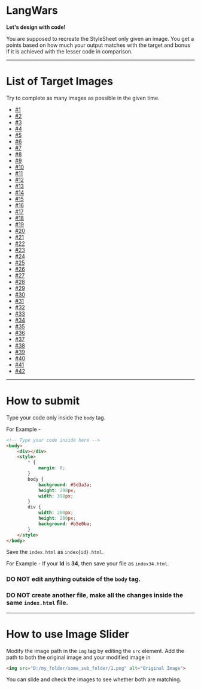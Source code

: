 # LangWars

**Let's design with code!**

You are supposed to recreate the StyleSheet only given an image. You get a points based on how much your output matches with the target and bonus if it is achieved with the lesser code in comparison.

---

# List of Target Images

Try to complete as many images as possible in the given time.

- [#1](./files/1.md)
- [#2](./files/2.md)
- [#3](./files/3.md)
- [#4](./files/4.md)
- [#5](./files/5.md)
- [#6](./files/6.md)
- [#7](./files/7.md)
- [#8](./files/8.md)
- [#9](./files/9.md)
- [#10](./files/10.md)
- [#11](./files/11.md)
- [#12](./files/12.md)
- [#13](./files/13.md)
- [#14](./files/14.md)
- [#15](./files/15.md)
- [#16](./files/16.md)
- [#17](./files/17.md)
- [#18](./files/18.md)
- [#19](./files/19.md)
- [#20](./files/20.md)
- [#21](./files/21.md)
- [#22](./files/22.md)
- [#23](./files/23.md)
- [#24](./files/24.md)
- [#25](./files/25.md)
- [#26](./files/26.md)
- [#27](./files/27.md)
- [#28](./files/28.md)
- [#29](./files/29.md)
- [#30](./files/30.md)
- [#31](./files/31.md)
- [#32](./files/32.md)
- [#33](./files/33.md)
- [#34](./files/34.md)
- [#35](./files/35.md)
- [#36](./files/36.md)
- [#37](./files/37.md)
- [#38](./files/38.md)
- [#39](./files/38.md)
- [#40](./files/40.md)
- [#41](./files/41.md)
- [#42](./files/42.md)

---

# How to submit

Type your code only inside the `body` tag.

For Example -

```html
<!-- Type your code inside here -->
<body>
    <div></div>
    <style>
        * {
            margin: 0;
        }
        body {
            background: #5d3a3a;
            height: 298px;
            width: 398px;
        }
        div {
            width: 200px;
            height: 200px;
            background: #b5e0ba;
        }
    </style>
</body>
```

Save the `index.html` as `index{id}.html`.

For Example - If your **Id** is **34**, then save your file as `index34.html`.

### DO NOT edit anything outside of the `body` tag.

### DO NOT create another file, make all the changes inside the same `index.html` file.

---

# How to use Image Slider

Modify the image path in the `img` tag  by editing the `src` element. Add the path to both the original image and your modified image in

```html
<img src="D:/my_folder/some_sub_folder/1.png" alt="Original Image">
```

You can slide and check the images to see whether both are matching.